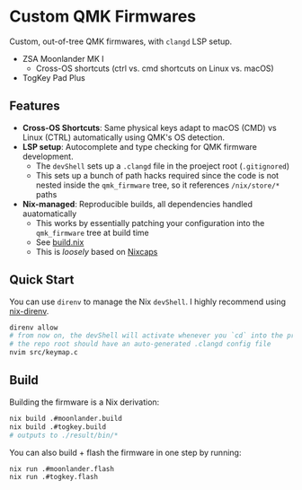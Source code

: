 # Custom QMK Firmwares

Custom, out-of-tree QMK firmwares, with `clangd` LSP setup.

- ZSA Moonlander MK I
  - Cross-OS shortcuts (ctrl vs. cmd shortcuts on Linux vs. macOS)
- TogKey Pad Plus

## Features

- **Cross-OS Shortcuts**: Same physical keys adapt to macOS (CMD) vs Linux (CTRL) automatically using QMK's OS detection.
- **LSP setup**: Autocomplete and type checking for QMK firmware development.
  - The `devShell` sets up a `.clangd` file in the proeject root (`.gitignored`)
  - This sets up a bunch of path hacks required since the code is not nested inside the `qmk_firmware` tree, so it references `/nix/store/*` paths
- **Nix-managed**: Reproducible builds, all dependencies handled auatomatically
  - This works by essentially patching your configuration into the `qmk_firmware` tree at build time
  - See [build.nix](https://github.com/mrjones2014/moonlander-qmk-firmware/blob/master/nix/build.nix)
  - This is _loosely_ based on [Nixcaps](https://github.com/agustinmista/nixcaps)

## Quick Start

You can use `direnv` to manage the Nix `devShell`. I highly recommend using [nix-direnv](https://github.com/nix-community/nix-direnv).

```bash
direnv allow
# from now on, the devShell will activate whenever you `cd` into the project
# the repo root should have an auto-generated .clangd config file
nvim src/keymap.c
```

## Build

Building the firmware is a Nix derivation:

```bash
nix build .#moonlander.build
nix build .#togkey.build
# outputs to ./result/bin/*
```

You can also build + flash the firmware in one step by running:

```bash
nix run .#moonlander.flash
nix run .#togkey.flash
```
